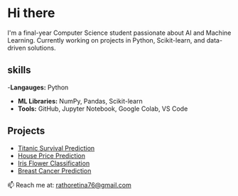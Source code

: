 # Hi there

I'm a final-year Computer Science student passionate about AI and Machine Learning.
Currently working on projects in Python, Scikit-learn, and data-driven solutions.

## skills
-**Langauges:** Python
- **ML Libraries:** NumPy, Pandas, Scikit-learn
- **Tools:** GitHub, Jupyter Notebook, Google Colab, VS Code

## Projects
- [Titanic Survival Prediction]()
- [House Price Prediction]()
- [Iris Flower Classification]()
- [Breast Cancer Prediction]()

📫 Reach me at: rathoretina76@gmail.com
